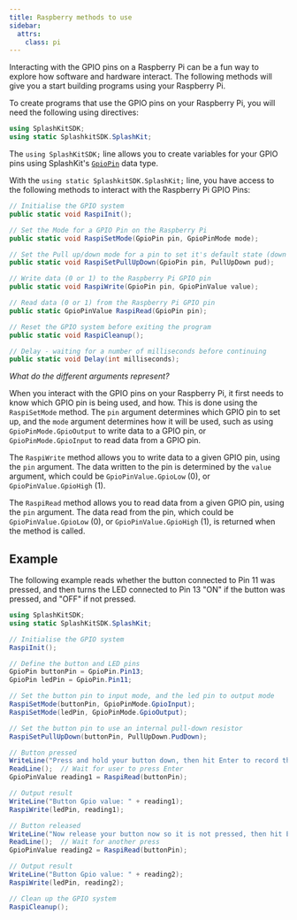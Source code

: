 ```yaml
---
title: Raspberry methods to use
sidebar:
  attrs:
    class: pi
---
```


Interacting with the GPIO pins on a Raspberry Pi can be a fun way to explore how software and hardware interact. The following methods will give you a start building programs using your Raspberry Pi.

To create programs that use the GPIO pins on your Raspberry Pi, you will need the following using directives:

```cs
using SplashKitSDK;
using static SplashkitSDK.SplashKit;
```

The `using SplashKitSDK;` line allows you to create variables for your GPIO pins using SplashKit's [`GpioPin`](https://splashkit.io/api/types/#gpio-pin) data type.

With the `using static SplashkitSDK.SplashKit;` line, you have access to the following methods to interact with the Raspberry Pi GPIO Pins:

```cs
// Initialise the GPIO system
public static void RaspiInit();

// Set the Mode for a GPIO Pin on the Raspberry Pi
public static void RaspiSetMode(GpioPin pin, GpioPinMode mode);

// Set the Pull up/down mode for a pin to set it's default state (down = 0 and up = 1)
public static void RaspiSetPullUpDown(GpioPin pin, PullUpDown pud);

// Write data (0 or 1) to the Raspberry Pi GPIO pin
public static void RaspiWrite(GpioPin pin, GpioPinValue value);

// Read data (0 or 1) from the Raspberry Pi GPIO pin
public static GpioPinValue RaspiRead(GpioPin pin);

// Reset the GPIO system before exiting the program
public static void RaspiCleanup();

// Delay - waiting for a number of milliseconds before continuing
public static void Delay(int milliseconds);
```

*What do the different arguments represent?*

When you interact with the GPIO pins on your Raspberry Pi, it first needs to know which GPIO pin is being used, and how. This is done using the `RaspiSetMode` method. The `pin` argument determines which GPIO pin to set up, and the `mode` argument determines how it will be used, such as using `GpioPinMode.GpioOutput` to write data to a GPIO pin, or `GpioPinMode.GpioInput` to read data from a GPIO pin.

The `RaspiWrite` method allows you to write data to a given GPIO pin, using the `pin` argument. The data written to the pin is determined by the `value` argument, which could be `GpioPinValue.GpioLow` (0), or `GpioPinValue.GpioHigh` (1).

The `RaspiRead` method allows you to read data from a given GPIO pin, using the `pin` argument. The data read from the pin, which could be `GpioPinValue.GpioLow` (0), or `GpioPinValue.GpioHigh` (1), is returned when the method is called.

## Example

The following example reads whether the button connected to Pin 11 was pressed, and then turns the LED connected to Pin 13 "ON" if the button was pressed, and "OFF" if not pressed.

```cs
using SplashKitSDK;
using static SplashKitSDK.SplashKit;

// Initialise the GPIO system
RaspiInit();

// Define the button and LED pins
GpioPin buttonPin = GpioPin.Pin13;
GpioPin ledPin = GpioPin.Pin11;

// Set the button pin to input mode, and the led pin to output mode
RaspiSetMode(buttonPin, GpioPinMode.GpioInput);
RaspiSetMode(ledPin, GpioPinMode.GpioOutput);

// Set the button pin to use an internal pull-down resistor
RaspiSetPullUpDown(buttonPin, PullUpDown.PudDown);

// Button pressed
WriteLine("Press and hold your button down, then hit Enter to record the reading:");
ReadLine();  // Wait for user to press Enter
GpioPinValue reading1 = RaspiRead(buttonPin);

// Output result
WriteLine("Button Gpio value: " + reading1);
RaspiWrite(ledPin, reading1);

// Button released
WriteLine("Now release your button now so it is not pressed, then hit Enter:");
ReadLine();  // Wait for another press
GpioPinValue reading2 = RaspiRead(buttonPin);

// Output result
WriteLine("Button Gpio value: " + reading2);
RaspiWrite(ledPin, reading2);

// Clean up the GPIO system
RaspiCleanup();
```
